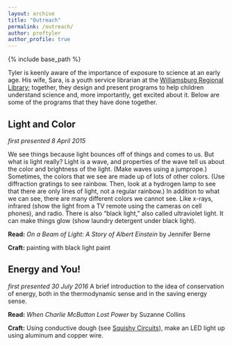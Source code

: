 ```yaml
---
layout: archive
title: "Outreach"
permalink: /outreach/
author: proftyler
author_profile: true
---
```


{% include base_path %}

Tyler is keenly aware of the importance of exposure to science at an early age. His wife, Sara, is a youth service librarian at the [Williamsburg Regional Library;](https://www.wrl.org) together, they design and present programs to help children understand science and, more importantly, get excited about it. Below are some of the programs that they have done together.

## Light and Color
*first presented 8 April 2015*

We see things because light bounces off of things and comes to us. But what is light really?
Light is a wave, and properties of the wave tell us about the color and brightness of the light. (Make waves using a jumprope.)
Sometimes, the colors that we see are made up of lots of other colors. (Use diffraction gratings to see rainbow. Then, look at a hydrogen lamp to see that there are only lines of light, not a regular rainbow.)
In addition to what we can see, there are many different colors we cannot see. Like x-rays, infrared (show the light from a TV remote using the cameras on cell phones), and radio.
There is also “black light,” also called ultraviolet light. It can make things glow (show laundry detergent under black light).

**Read:** *On a Beam of Light: A Story of Albert Einstein* by Jennifer Berne

**Craft:** painting with black light paint

## Energy and You!
*first presented 30 July 2016*
A brief introduction to the idea of conservation of energy, both in the thermodynamic sense and in the saving energy sense.

**Read:** *When Charlie McButton Lost Power* by Suzanne Collins

**Craft:** Using conductive dough (see [Squishy Circuits](http://courseweb.stthomas.edu/apthomas/SquishyCircuits/buildingCircuits.htm)), make an LED light up using aluminum and copper wire.
